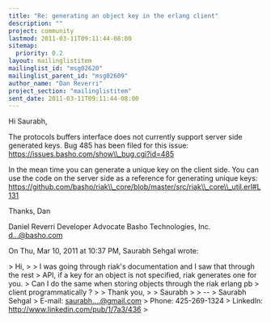```yaml
---
title: "Re: generating an object key in the erlang client"
description: ""
project: community
lastmod: 2011-03-11T09:11:44-08:00
sitemap:
  priority: 0.2
layout: mailinglistitem
mailinglist_id: "msg02620"
mailinglist_parent_id: "msg02609"
author_name: "Dan Reverri"
project_section: "mailinglistitem"
sent_date: 2011-03-11T09:11:44-08:00
---
```



Hi Saurabh,

The protocols buffers interface does not currently support server side
generated keys. Bug 485 has been filed for this issue:
https://issues.basho.com/show\\_bug.cgi?id=485

In the mean time you can generate a unique key on the client side. You can
use the code on the server side as a reference for generating unique keys:
https://github.com/basho/riak\\_core/blob/master/src/riak\\_core\\_util.erl#L131

Thanks,
Dan

Daniel Reverri
Developer Advocate
Basho Technologies, Inc.
d...@basho.com


On Thu, Mar 10, 2011 at 10:37 PM, Saurabh Sehgal wrote:

&gt; Hi,
&gt;
&gt; I was going through riak's documentation and I saw that through the rest
&gt; API, if a key for an object is not specified, riak generates one for you.
&gt; Can I do the same when storing objects through the riak erlang pb
&gt; client programmatically ?
&gt;
&gt; Thank you,
&gt;
&gt; Saurabh
&gt;
&gt; --
&gt; Saurabh Sehgal
&gt; E-mail: saurabh....@gmail.com
&gt; Phone: 425-269-1324
&gt; LinkedIn: http://www.linkedin.com/pub/1/7a3/436
&gt;

